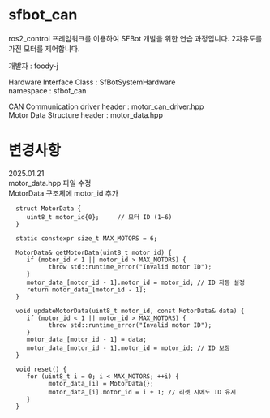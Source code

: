 # sfbot_can

   ros2_control 프레임워크를 이용하여 SFBot 개발을 위한 연습 과정입니다. 2자유도를 가진 모터를 제어합니다.  

   개발자 : foody-j  


Hardware Interface Class : SfBotSystemHardware  
namespace : sfbot_can   

CAN Communication driver header : motor_can_driver.hpp  
Motor Data Structure header : motor_data.hpp  

# 변경사항
   2025.01.21  
   motor_data.hpp 파일 수정  
      MotorData 구조체에 motor_id 추가  
      
      struct MotorData {
         uint8_t motor_id{0};     // 모터 ID (1~6)
      }

      static constexpr size_t MAX_MOTORS = 6;
    
      MotorData& getMotorData(uint8_t motor_id) {
         if (motor_id < 1 || motor_id > MAX_MOTORS) {
               throw std::runtime_error("Invalid motor ID");
         }
         motor_data_[motor_id - 1].motor_id = motor_id; // ID 자동 설정
         return motor_data_[motor_id - 1];
      }

      void updateMotorData(uint8_t motor_id, const MotorData& data) {
         if (motor_id < 1 || motor_id > MAX_MOTORS) {
               throw std::runtime_error("Invalid motor ID");
         }
         motor_data_[motor_id - 1] = data;
         motor_data_[motor_id - 1].motor_id = motor_id; // ID 보장
      }

      void reset() {
         for (uint8_t i = 0; i < MAX_MOTORS; ++i) {
               motor_data_[i] = MotorData{};
               motor_data_[i].motor_id = i + 1; // 리셋 시에도 ID 유지
         }
      }

